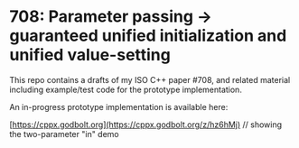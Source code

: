 # 708: Parameter passing -> guaranteed unified initialization and unified value-setting

This repo contains a drafts of my ISO C++ paper #708, and related material including example/test code for the prototype implementation.

An in-progress prototype implementation is available here:

[https://cppx.godbolt.org](https://cppx.godbolt.org/z/hz6hMj)  // showing the two-parameter "in" demo
